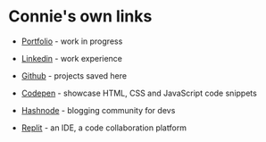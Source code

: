 # Connie's own links

- [Portfolio](https://corrine2212.github.io/personal-portfolio/) - work in progress

- [Linkedin](https://www.linkedin.com/in/corrine-sing-a27735b2/) - work experience

- [Github](https://github.com/codeclan/g36_classnotes) - projects saved here

- [Codepen](https://codepen.io/Corrine2212) - showcase HTML, CSS and JavaScript code snippets

- [Hashnode](https://hashnode.com/@cokidoki) - blogging community for devs

- [Replit](https://replit.com/@Cokidoki) - an IDE, a code collaboration platform